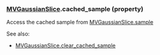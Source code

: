 ### [MVGaussianSlice](MVGaussianSlice.md).cached_sample (property)




Access the cached sample from [MVGaussianSlice.sample](MVGaussianSlice.sample.md)

See also:

* [MVGaussianSlice.clear_cached_sample](MVGaussianSlice.clear_cached_sample.md)

